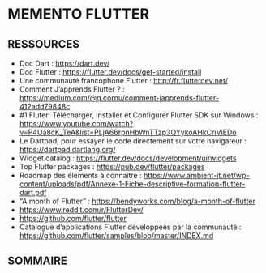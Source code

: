 # MEMENTO FLUTTER


## RESSOURCES

* Doc Dart : https://dart.dev/
* Doc Flutter : https://flutter.dev/docs/get-started/install
* Une communauté francophone Flutter : http://fr.flutterdev.net/
* Comment J’apprends Flutter ? : https://medium.com/@q.cornu/comment-japprends-flutter-412add79848c
* #1 Fluter: Télécharger, Installer et Configurer Flutter SDK sur Windows : https://www.youtube.com/watch?v=P4Ua8cK_TeA&list=PLjA66rpnHbWnTTzp3QYykoAHkCriViEDo
* Le Dartpad, pour essayer le code directement sur votre navigateur : https://dartpad.dartlang.org/  
* Widget catalog : https://flutter.dev/docs/development/ui/widgets
* Top Flutter packages : https://pub.dev/flutter/packages
* Roadmap des élements à connaître : https://www.ambient-it.net/wp-content/uploads/pdf/Annexe-1-Fiche-descriptive-formation-flutter-dart.pdf
* “A month of Flutter” : https://bendyworks.com/blog/a-month-of-flutter
* https://www.reddit.com/r/FlutterDev/
* https://github.com/flutter/flutter
* Catalogue d’applications Flutter développées par la communauté : https://github.com/flutter/samples/blob/master/INDEX.md

## SOMMAIRE